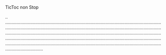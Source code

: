 TicToc non Stop

..
..........................................................................................................................................................................................................................................................................................................................................................................................................................................................................................................................................................................................................................................................................